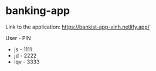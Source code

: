 # banking-app

Link to the application: https://bankist-app-vinh.netlify.app/

User - PIN
 - js - 1111
 - jd - 2222
 - lqv - 3333
